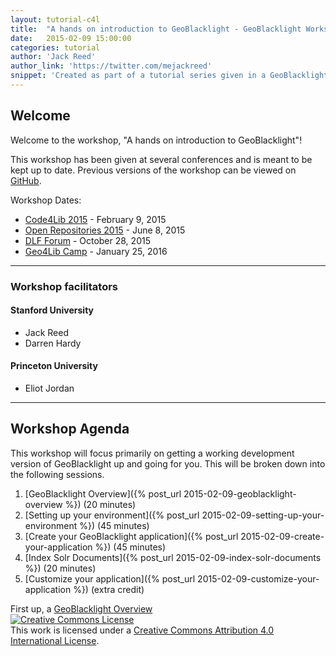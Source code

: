 ```yaml
---
layout: tutorial-c4l
title:  "A hands on introduction to GeoBlacklight - GeoBlacklight Workshop"
date:   2015-02-09 15:00:00
categories: tutorial
author: 'Jack Reed'
author_link: 'https://twitter.com/mejackreed'
snippet: 'Created as part of a tutorial series given in a GeoBlacklight Workshop'
---
```

## Welcome
Welcome to the workshop, "A hands on introduction to GeoBlacklight"!

This workshop has been given at several conferences and is meant to be kept up to date. Previous versions of the workshop can be viewed on [GitHub](https://github.com/geoblacklight/geoblacklight.github.io/tree/main/_posts).

Workshop Dates:

 - [Code4Lib 2015](http://wiki.code4lib.org/2015_Preconference_Proposals#A_hands-on_introduction_to_GeoBlacklight)  - February 9, 2015
 - [Open Repositories 2015](https://www.conftool.com/or2015/index.php?page=browseSessions&form_session=20&metadata=show&presentations=show) - June 8, 2015
 - [DLF Forum](https://dlfforum2015.sched.org/event/4ALf/a-hands-on-introduction-to-geoblacklight) - October 28, 2015
 - [Geo4Lib Camp](https://wiki.duraspace.org/display/hydra/Geo4LibCamp+2016) - January 25, 2016



<hr>

### Workshop facilitators

#### Stanford University

 - Jack Reed
 - Darren Hardy

#### Princeton University

 - Eliot Jordan

<hr>

## Workshop Agenda
This workshop will focus primarily on getting a working development version of GeoBlacklight up and going for you. This will be broken down into the following sessions.

  1. [GeoBlacklight Overview]({% post_url 2015-02-09-geoblacklight-overview %}) (20 minutes)
  1. [Setting up your environment]({% post_url 2015-02-09-setting-up-your-environment %}) (45 minutes)
  1. [Create your GeoBlacklight application]({% post_url 2015-02-09-create-your-application %}) (45 minutes)
  1. [Index Solr Documents]({% post_url 2015-02-09-index-solr-documents %}) (20 minutes)
  1. [Customize your application]({% post_url 2015-02-09-customize-your-application %}) (extra credit)

<div class='flash-notice'>
  First up, a <a href="{% post_url 2015-02-09-geoblacklight-overview %}">GeoBlacklight Overview</a>
</div>

<div class='license-block'>
  <div>
    <a rel="license" href="http://creativecommons.org/licenses/by/4.0/"><img alt="Creative Commons License" style="border-width:0" src="https://i.creativecommons.org/l/by/4.0/88x31.png" /></a><br />This work is licensed under a <a rel="license" href="http://creativecommons.org/licenses/by/4.0/">Creative Commons Attribution 4.0 International License</a>.
  </div>
</p>


[geoblacklight]:        http://geoblacklight.org
[geoblacklightproject]: /projects/geoblacklight
[geoblacklightschema]:  https://github.com/geoblacklight/geoblacklight-schema
[installruby]:          https://gorails.com/setup#ruby
[installrails]:         https://gorails.com/setup#rails
[installgit]:           https://gorails.com/setup#git
[rubyonrails]:          http://rubyonrails.org/
[blacklight]:           http://projectblacklight.org/
